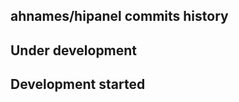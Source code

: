 ahnames/hipanel commits history
-------------------------------

## Under development


## Development started

